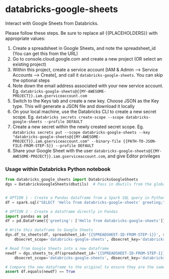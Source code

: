 # databricks-google-sheets

Interact with Google Sheets from Databricks. 

Please follow these steps. Be sure to replace all {{PLACEHOLDERS}} with appropriate values:

1. Create a spreadsheet in Google Sheets, and note the spreadsheet_id (You can get this from the URL)
2. Go to console.cloud.google.com and create a new project (OR select an existing project)
3. Within this project, create a service account [IAM & Admin --> Service Accounts --> Create], and call it `databricks-google-sheets`. You can skip the optional steps
4. Note down the email address associated with your new service account. Eg. `databricks-google-sheets@{{MY-AWESOME-PROJECT}}.iam.gserviceaccount.com`
5. Switch to the Keys tab and create a new key. Choose JSON as the Key type. This will generate a JSON file and download it locally
6. On your local machine, use the Databricks CLI to create a new secret scope. Eg. `databricks secrets create-scope --scope databricks-google-sheets --profile DEFAULT`
7. Create a new secret within the newly created secret scope. Eg. `databricks secrets put --scope databricks-google-sheets --key "databricks-google-sheets@{{MY-AWESOME-PROJECT}}.iam.gserviceaccount.com" --binary-file {{PATH-TO-JSON-FILE-FROM-STEP-5}} --profile DEFAULT`
8. Share your Google Sheet with the user `databricks-google-sheets@{{MY-AWESOME-PROJECT}}.iam.gserviceaccount.com`, and give Editor privileges



### Usage within Databricks Python notebook

```python
from databricks_google_sheets import DatabricksGoogleSheets
dgs = DatabricksGoogleSheets(dbutils)  # Pass in dbutils from the global scope of your Databricks runtime


# OPTION 1 - Create a Pandas dataframe from a Spark SQL query in Python
df = spark.sql("SELECT 'Hello from databricks-google-sheets' greeting;").toPandas()

# OPTION 2 - Create a dataframe directly in Pandas
import pandas as pd
df = pd.DataFrame({'greeting': ['Hello from databricks-google-sheets']})

# Write this dataframe to Google Sheets
dgs.df_to_sheets(df, spreadsheet_id='{{SPREADSHEET-ID-FROM-STEP-1}}', sheet_name='test', 
    dbsecret_scope='databricks-google-sheets', dbsecret_key='databricks-google-sheets@{{MY-AWESOME-PROJECT}}.iam.gserviceaccount.com')

# Read from Google Sheets into a new dataframe
newdf = dgs.sheets_to_df(spreadsheet_id='{{SPREADSHEET-ID-FROM-STEP-1}}', sheet_name='test', 
    dbsecret_scope='databricks-google-sheets', dbsecret_key='databricks-google-sheets@{{MY-AWESOME-PROJECT}}.iam.gserviceaccount.com')

# Compare the new dataframe to the original to ensure they are the same
assert df.equals(newdf) == True
```
